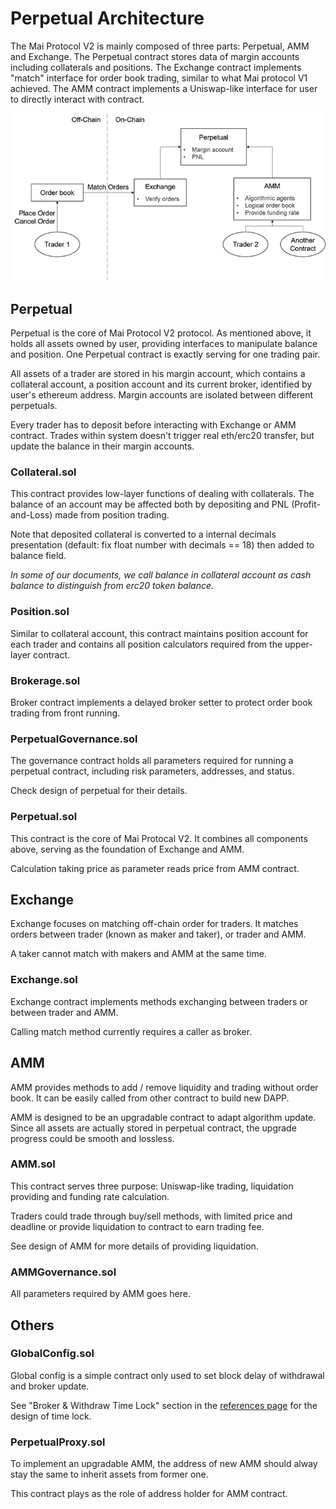 # Perpetual Architecture

The Mai Protocol V2 is mainly composed of three parts: Perpetual, AMM and Exchange. The Perpetual contract stores data of margin accounts including collaterals and positions. The Exchange contract implements "match" interface for order book trading, similar to what Mai protocol V1 achieved. The AMM contract implements a Uniswap-like interface for user to directly interact with contract.

![mai2-arch](asset/mai2-arch.png)

## Perpetual

Perpetual is the core of Mai Protocol V2 protocol. As mentioned above, it holds all assets owned by user, providing interfaces to manipulate balance and position. One Perpetual contract is exactly serving for one trading pair.

All assets of a trader are stored in his margin account, which contains a collateral account, a position account and its current broker, identified by user's ethereum address. Margin accounts are isolated between different perpetuals.

Every trader has to deposit before interacting with Exchange or AMM contract. Trades within system doesn't trigger real eth/erc20 transfer, but update the balance in their margin accounts.

### Collateral.sol

This contract provides low-layer functions of dealing with collaterals. The balance of an account may be affected both by depositing and PNL (Profit-and-Loss) made from position trading.

Note that deposited collateral is converted to a internal decimals presentation (default: fix float number with decimals == 18) then added to balance field.

*In some of our documents, we call balance in collateral account as cash balance to distinguish from erc20 token balance.*

### Position.sol

Similar to collateral account, this contract maintains position account for each trader and contains all position calculators required from the upper-layer contract.

### Brokerage.sol

Broker contract implements a delayed broker setter to protect order book trading from front running.

### PerpetualGovernance.sol

The governance contract holds all parameters required for running a perpetual contract, including risk parameters, addresses, and status.

Check design of perpetual for their details.

### Perpetual.sol

This contract is the core of Mai Protocal V2. It combines all components above, serving as the foundation of Exchange and AMM.

Calculation taking price as parameter reads price from AMM contract.

## Exchange

Exchange focuses on matching off-chain order for traders. It matches orders between trader (known as maker and taker), or trader and AMM.

A taker cannot match with makers and AMM at the same time.

### Exchange.sol

Exchange contract implements methods exchanging between traders or between trader and AMM.

Calling match method currently requires a caller as broker.

## AMM

AMM provides methods to add / remove liquidity and trading without order book. It can be easily called from other contract to build new DAPP.

AMM is designed to be an upgradable contract to adapt algorithm update. Since all assets are actually stored in perpetual contract, the upgrade progress could be smooth and lossless.

### AMM.sol

This contract serves three purpose: Uniswap-like trading, liquidation providing and funding rate calculation.

Traders could trade through buy/sell methods, with limited price and deadline or provide liquidation to contract to earn trading fee.

See design of AMM for more details of providing liquidation.

### AMMGovernance.sol

All parameters required by AMM goes here.

## Others

### GlobalConfig.sol

Global config is a simple contract only used to set block delay of withdrawal and broker update.

See "Broker & Withdraw Time Lock" section in the [references page](https://mcdex.io/references/#/en/perpetual?id=trade-with-the-order-book) for the design of time lock.

### PerpetualProxy.sol

To implement an upgradable AMM, the address of new AMM should alway stay the same to inherit assets from former one.

This contract plays as the role of address holder for AMM contract.
